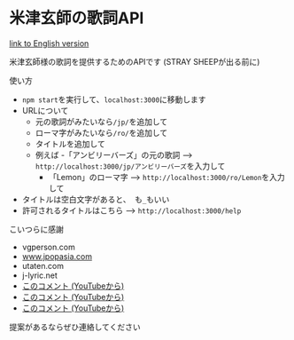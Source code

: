 # 米津玄師の歌詞API

[link to English version](https://github.com/qw1889qw/kenshi-yonezu-lyrics-api/blob/master/README.md)

米津玄師様の歌詞を提供するためのAPIです (STRAY SHEEPが出る前に)

使い方
- `npm start`を実行して、`localhost:3000`に移動します
- URLについて
  - 元の歌詞がみたいなら`/jp/`を追加して
  - ローマ字がみたいなら`/ro/`を追加して
  - タイトルを追加して
  - 例えば
    -「アンビリーバーズ」の元の歌詞 --> `http://localhost:3000/jp/アンビリーバーズ`を入力して
    - 「Lemon」のローマ字 --> `http://localhost:3000/ro/Lemon`を入力して
- タイトルは空白文字があると、` `も`_`もいい
- 許可されるタイトルはこちら --> `http://localhost:3000/help`

こいつらに感謝
- vgperson.com
- www.jpopasia.com
- utaten.com
- j-lyric.net
- [このコメント (YouTubeから)](https://www.youtube.com/watch?v=Y4_vXzyOJHE&lc=UgyToLOsV4UblSAOv314AaABAg)
- [このコメント (YouTubeから)](https://www.youtube.com/watch?v=1s84rIhPuhk&lc=UgwKjHxckcjQq0ND9zN4AaABAg)
- [このコメント (YouTubeから)](https://www.youtube.com/watch?v=WLEPU7DqLzg&lc=Ugy1F0c3Qwnm3kCcmWN4AaABAg)

提案があるならぜひ連絡してください
